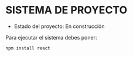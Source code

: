 <h1>SISTEMA DE PROYECTO</h1>

- Estado del proyecto: En construcción

Para ejecutar el sistema debes poner:

```npm install react``` 
